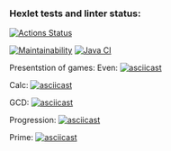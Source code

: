 ### Hexlet tests and linter status:
[![Actions Status](https://github.com/SibirBear/java-project-lvl1/workflows/hexlet-check/badge.svg)](https://github.com/SibirBear/java-project-lvl1/actions)

[![Maintainability](https://api.codeclimate.com/v1/badges/a99a88d28ad37a79dbf6/maintainability)](https://codeclimate.com/github/codeclimate/codeclimate/maintainability)
[![Java CI](https://github.com/SibirBear/java-project-lvl1/actions/workflows/maven.yml/badge.svg)](https://github.com/SibirBear/java-project-lvl1/actions/workflows/maven.yml)

Presentstion of games:
Even:
[![asciicast](https://asciinema.org/a/Ifeut8ujXbPAuH7U0Fiw8yzxJ.svg)](https://asciinema.org/a/Ifeut8ujXbPAuH7U0Fiw8yzxJ)

Calc:
[![asciicast](https://asciinema.org/a/aWs2dy0wzh6SwyOWi95fEg6c5.svg)](https://asciinema.org/a/aWs2dy0wzh6SwyOWi95fEg6c5)

GCD:
[![asciicast](https://asciinema.org/a/qoURT2XO1BoXhU60XftaEkaM6.svg)](https://asciinema.org/a/qoURT2XO1BoXhU60XftaEkaM6)

Progression:
[![asciicast](https://asciinema.org/a/y53i4GJmuSMO3kglRoc5vp5bN.svg)](https://asciinema.org/a/y53i4GJmuSMO3kglRoc5vp5bN)

Prime:
[![asciicast](https://asciinema.org/a/lnQNXo7V98vjQdIlH54AUB5bl.svg)](https://asciinema.org/a/lnQNXo7V98vjQdIlH54AUB5bl)
